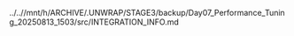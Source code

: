 ../..//mnt/h/ARCHIVE/.UNWRAP/STAGE3/backup/Day07_Performance_Tuning_20250813_1503/src/INTEGRATION_INFO.md